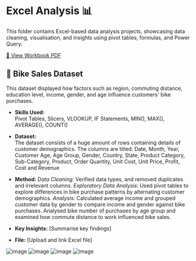# Excel Analysis 📊

This folder contains Excel-based data analysis projects, showcasing data cleaning, visualisation, and insights using pivot tables, formulas, and Power Query.  

[📂 View Workbook PDF](https://github.com/amnah-b/Amnah-JustITPortfolio2025/blob/main/Excel_Analysis/Data_Technician_Workbook_Week1.pdf)

## 🔹 Bike Sales Dataset 
This dataset displayed how factors such as region, commuting distance, education level, income, gender, and age influence customers' bike purchases.
   
- **Skills Used:**  
  Pivot Tables, Slicers, VLOOKUP, IF Statements, MIN(), MAX(), AVERAGE(), COUNT()

- **Dataset:**  
  The dataset consists of a huge amount of rows containing details of customer demographics. The columns are titled: Date, Month, Year, Customer Age, Age Group, Gender, Country, State, Product Category, Sub-Category, Product, Order Quantity, Unit Cost, Unit Price, Profit, Cost and Revenue

- **Method:**
  *Data Cleaning*: Verified data types, and removed duplicates and irrelevant columns.
  *Exploratory Data Analysis*: Used pivot tables to explore differences in bike purchase patterns by alternating customer demographics.
  *Analysis*: Calculated average income and grouped customer data by gender to compare income and gender against bike purchases.
Analysed bike number of purchases by age group and examined how commute distance to work influenced bike sales.
  
- **Key Insights:** [Summarise key findings]
  
- **File:** [Upload and link Excel file]
  
![image](https://github.com/user-attachments/assets/8b6c7d0f-72cf-4c28-bbbb-07d85717dd44)
![image](https://github.com/user-attachments/assets/2aa119bb-5b35-42d8-b3fb-ff8af7c54fcc)
![image](https://github.com/user-attachments/assets/172a6195-cb1d-4a23-8600-3fc3519f6c10)
![image](https://github.com/user-attachments/assets/d85c7a49-268f-4ceb-a528-77e9e66570e6)



